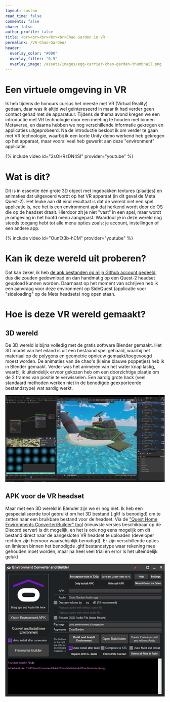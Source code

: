 ```yaml
---
layout: custom
read_time: false
comments: false
share: false
author_profile: false
title: <br><br><br><br><br>Chao Garden in VR
permalink: /VR-Chao-Garden/
header:
  overlay_color: "#000"
  overlay_filter: "0.5"
  overlay_image: /assets/images/egg-carrier-chao-garden-thumbnail.png
---
```

# Een virtuele omgeving in VR

Ik heb tijdens de honours cursus het meeste met VR (Virtual Reality) gedaan, daar was ik altijd wel geintereseerd in maar ik had verder geen contact gehad met de apparatuur. Tijdens de thema avond kregen we een introductie met VR technologie door een meeting te houden met binnen Metaverse, en daarna hebben we nog verschillende informatie gekregen en applicaties uitgeprobeerd. Na de introductie besloot ik om verder te gaan met VR technologie, waarbij ik een korte Unity demo werkend heb gekregen op het apparaat, maar vooral veel heb gewerkt aan deze "environment" applicatie.

{% include video id="3sOHRzDN4SI" provider="youtube" %}

# Wat is dit?
Dit is in essentie één grote 3D object met ingebakken textures (plaatjes) en animaties dat uitgevoerd wordt op het VR apparaat (in dit geval de Meta Quest-2). Het leuke aan dit eind resultaat is dat de wereld niet een spel applicatie is, nee het is een environment apk dat herkend wordt door de OS die op de headset draait. Hierdoor zit je niet "vast" in een spel, maar wordt je omgeving in het hoofd menu aangepast. Waardoor je in deze wereld nog steeds toegang hebt tot alle menu opties zoals: je account, instellingen of een andere app.

{% include video id="OunEt3b-hCM" provider="youtube" %}

# Kan ik deze wereld uit proberen?
Dat kan zeker, ik heb [de apk bestanden op mijn Github account gedeeld](https://github.com/Mark-Shun/VR-Egg-Carrier-Chao-Garden-Home-Environment), dus die zouden gedownload en dan handmatig op een Quest-2 headset geupload kunnen worden.
Daarnaast op het moment van schrijven heb ik een aanvraag voor deze environment op SideQuest (applicatie voor "sideloading" op de Meta headsets) nog open staan.

# Hoe is deze VR wereld gemaakt?
## 3D wereld
De 3D wereld is bijna volledig met de gratis software Blender gemaakt. Het 3D model van het eiland is uit een bestaand spel gehaald, waarbij het materiaal op de polygons en geometrie opnieuw gemaakt/toegevoegd moest worden. De animaties van de chao's (kleine blauwe poppetjes) heb ik in Blender gemaakt. Verder was het animeren van het water knap lastig, waarbij ik uiteindelijk ervoor gekozen heb om een doorzichtige plaatje om de 2 frames van positie te verwisselen. Een aardig grote hack (veel standaard methoden werken niet in de benodigde geexporteerde bestandstype) wat aardig werkt.

![Screenshot of Blender project file](/assets/images/blender-chao-garden-screenshot.jpg)

## APK voor de VR headset
Maar met een 3D wereld in Blender zijn we er nog niet. Ik heb een gespecialiseerde tool gebruikt om het 3D bestand (.gltf is benodigd) om te zetten naar een bruikbare bestand voor de headset. Via de ["Quest Home Environments Converter/Builder" tool](https://github.com/VinceCrusty/Quest-Homes-Environment-Converter/releases) (nieuwste versies beschikbaar op de Discord server) is dit mogelijk, en het is ook nog eens mogelijk om dit bestand direct naar de aangesloten VR headset te uploaden (developer rechten zijn hiervoor waarschijnlijk benodigd). Er zijn verschillende opties en limieten binnen het benodigde .gltf bestandstype waar rekening mee gehouden moet worden, maar na heel veel trial en error is het uiteindelijk gelukt.

![Screenshot of the environment converter/builder tool](/assets/images/quest-environment-builder-screenshot.jpg)